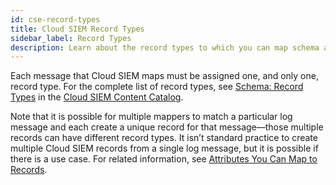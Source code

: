 ```yaml
---
id: cse-record-types
title: Cloud SIEM Record Types
sidebar_label: Record Types
description: Learn about the record types to which you can map schema attributes.
---
```


Each message that Cloud SIEM maps must be assigned one, and only one, record type. For the complete list of record types, see [Schema: Record Types](https://github.com/SumoLogic/cloud-siem-content-catalog/blob/master/schema/record_types.md) in the [Cloud SIEM Content Catalog](https://github.com/SumoLogic/cloud-siem-content-catalog/blob/master/README.md).

Note that it is possible for multiple mappers to match a particular log message and each create a unique record for that message—those multiple records can have different record types. It isn’t standard practice to create multiple Cloud SIEM records from a single log message, but it is possible if there is a use case. For related information, see [Attributes You Can Map to Records](/docs/cse/schema/attributes-map-to-records).
